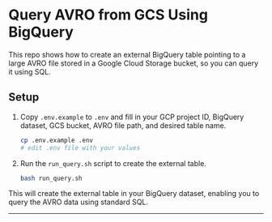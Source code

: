 # Query AVRO from GCS Using BigQuery

This repo shows how to create an external BigQuery table pointing to a large AVRO file stored in a Google Cloud Storage bucket, so you can query it using SQL.

## Setup

1. Copy `.env.example` to `.env` and fill in your GCP project ID, BigQuery dataset, GCS bucket, AVRO file path, and desired table name.

   ```bash
   cp .env.example .env
   # edit .env file with your values
   ```

2. Run the `run_query.sh` script to create the external table.

   ```bash
   bash run_query.sh
   ```

This will create the external table in your BigQuery dataset, enabling you to query the AVRO data using standard SQL.

---
